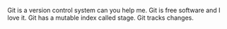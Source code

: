 Git is a version control system can you help me.
Git is free software and I love it.
Git has a mutable index called stage.
Git tracks changes.
